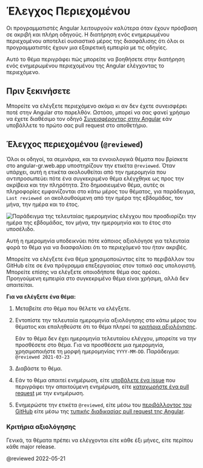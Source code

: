 # Έλεγχος Περιεχομένου

Οι προγραμματιστές Angular λειτουργούν καλύτερα όταν έχουν πρόσβαση σε ακριβή και πλήρη οδηγούς. Η διατήρηση ενός ενημερωμένου περιεχομένου αποτελεί ουσιαστικό μέρος της διασφάλισης ότι όλοι οι προγραμματιστές έχουν μια εξαιρετική εμπειρία με τις οδηγίες.

Αυτό το θέμα περιγράφει πώς μπορείτε να βοηθήσετε στην διατήρηση ενός ενημερωμένου περιεχομένου της Angular ελέγχοντας το περιεχόμενο.

## Πριν ξεκινήσετε

Μπορείτε να ελέγξετε περιεχόμενο ακόμα κι αν δεν έχετε συνεισφέρει ποτέ στην Angular στο παρελθόν. Ωστόσο, μπορεί να σας φανεί χρήσιμο να έχετε διαθέσιμο τον οδηγό [Συνεισφέροντας στην Angular](https://github.com/angular/angular/blob/main/CONTRIBUTING.md) εάν υποβάλλετε το πρώτο σας pull request στο αποθετήριο.

## Έλεγχος περιεχομένου (`@reviewed`)

Όλοι οι οδηγοί, τα σεμινάρια, και τα εννοιολογικά θέματα που βρίσκετε στο angular-gr.web.app υποστηρίζουν την ετικέτα `@reviewed`. Όταν υπάρχει, αυτή η ετικέτα ακολουθείται από την ημερομηνία που αντιπροσωπεύει πότε ένα συγκεκριμένο θέμα ελέγχθηκε ως προς την ακρίβεια και την πληρότητα. Στο δημοσιευμένο θέμα, αυτές οι πληροφορίες εμφανίζονται στο κάτω μέρος του θέματος, για παράδειγμα, `Last reviewed on` ακολουθούμενη από την ημέρα της εβδομάδας, τον μήνα, την ημέρα και το έτος.

<div class="lightbox">

<img alt="Παράδειγμα της τελευταίας ημερομηνίας ελέγχου που προσδιορίζει την ημέρα της εβδομάδας, τον μήνα, την ημερομηνία και το έτος στο υποσέλιδο." src="generated/images/guide/contributors-guide/last-reviewed.png">

</div>

Αυτή η ημερομηνία υποδεικνύει πότε κάποιος αξιολόγησε για τελευταία φορά το θέμα για να διασφαλίσει ότι το περιεχόμενό του ήταν ακριβές.

Μπορείτε να ελέγξετε ένα θέμα χρησιμοποιώντας είτε το περιβάλλον του GitHub είτε σε ένα πρόγραμμα επεξεργασίας στον τοπικό σας υπολογιστή. Μπορείτε επίσης να ελέγξετε οποιοδήποτε θέμα σας αρέσει. Προηγούμενη εμπειρία στο συγκεκριμένο θέμα είναι χρήσιμη, αλλά δεν απαιτείται.

**Για να ελέγξετε ένα θέμα:**

1.  Μεταβείτε στο θέμα που θέλετε να ελέγξετε.

1.  Εντοπίστε την τελευταία ημερομηνία αξιολόγησης στο κάτω μέρος του θέματος και επαληθεύστε ότι το θέμα πληρεί τα [κριτήρια αξιολόγησης](#review-criteria).

    Εάν το θέμα δεν έχει ημερομηνία τελευταίου ελέγχου, μπορείτε να την προσθέσετε στο θέμα. Για να προσθέσετε μια ημερομηνία, χρησιμοποιήστε τη μορφή ημερομηνίας `YYYY-MM-DD`. Παράδειγμα:
    `@reviewed 2021-03-23`

1.  Διαβάστε το θέμα.

1.  Εάν το θέμα απαιτεί ενημέρωση, είτε [υποβάλετε ένα issue](https://github.com/angular/angular/blob/main/CONTRIBUTING.md#submit-issue) που περιγράφει την απαιτούμενη ενημέρωση, είτε [καταχωρήστε ένα pull request](https://github.com/angular/angular/blob/main/CONTRIBUTING.md#submit-pr) με την ενημέρωση.

1.  Ενημερώστε την ετικέτα `@reviewed`, είτε μέσω του [περιβάλλοντος του GitHub](guide/updating-content-github-ui) είτε μέσω της [τυπικής διαδικασίας pull request της Angular](https://github.com/angular/angular/blob/main/CONTRIBUTING.md#submit-pr).

<a id="review-criteria"></a>

### Κριτήρια αξιολόγησης

Γενικά, τα θέματα πρέπει να ελέγχονται είτε κάθε έξι μήνες, είτε περίπου κάθε major release.

<!-- links -->

<!-- external links -->

<!-- end links -->

@reviewed 2022-05-21
